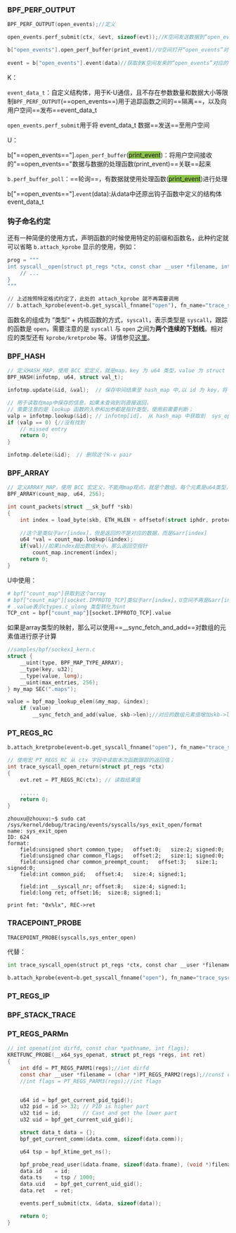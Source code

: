 ### BPF_PERF_OUTPUT

```c
BPF_PERF_OUTPUT(open_events);//定义

open_events.perf_submit(ctx, &evt, sizeof(evt));//K空间发送数据到“open_events”对应的缓冲区

b["open_events"].open_perf_buffer(print_event)//U空间打开“open_events”对应的缓冲区
    
event = b["open_events"].event(data)//获取到K空间发来的“open_events”对应的缓冲区中的数据
```

<font title="gray">K</font>：

`event_data_t`：自定义结构体，用于K-U通信，且不存在参数数量和数据大小等限制`BPF_PERF_OUTPUT`(==open_events==)用于追踪函数之间的==隔离==，以及向用户空间==发布==event_data_t

`open_events.perf_submit`用于将 event_data_t 数据==发送==至用户空间



<font title="gray">U</font>：

b["==open_events=="].`open_perf_buffer`(<font style="background-color:#8bc34a">print_event</font>)：将用户空间接收的"==open_events=="数据与数据的处理函数(print_event)==关联==起来

`b.perf_buffer_poll`：==轮询==，有数据就使用处理函数(<font style="background-color:#8bc34a">print_event</font>)进行处理

b["==open_events=="].`event`(data):从data中还原出钩子函数中定义的结构体event_data_t



### 钩子命名约定

还有一种简便的使用方式，声明函数的时候使用特定的前缀和函数名，此种约定就可以省略 `b.attach_kprobe` 显示的使用，例如：

```python
prog = """
int syscall__open(struct pt_regs *ctx, const char __user *filename, int flags) {
	// ...
}
"""

// 上述按照特定格式约定了，此处的 attach_kprobe 就不再需要调用
// b.attach_kprobe(event=b.get_syscall_fnname("open"), fn_name="trace_syscall_open")
```

函数名的组成为 ”类型“ + 内核函数的方式，`syscall`，表示类型是 `syscall`，跟踪的函数是 `open`，需要注意的是 `syscall` 与 `open` 之间为**两个连续的下划线**。相对应的类型还有 `kprobe/kretprobe` 等。详情参见[这里](https://github.com/iovisor/bcc/blob/master/docs/reference_guide.md#8-system-call-tracepoints)。



### BPF_HASH

```c
// 定义HASH_MAP，使用 BCC 宏定义，就是map，key 为 u64 类型，value 为 struct val_t 结构；
BPF_HASH(infotmp, u64, struct val_t);

infotmp.update(&id, &val);  // 保存中间结果至 hash_map 中,以 id 为 key，将 val 对象结果保存至 infotmp 中；

// 用于读取在map中保存的信息，如果未查询到则直接返回，
// 需要注意的是 lookup 函数的入参和出参都是指针类型，使用前需要判断；
valp = infotmp.lookup(&id); // infotmp[id]， 从 hash_map 中获取到  sys_open 函数保存的中间数据
if (valp == 0) {//没有找到
    // missed entry
    return 0;
}

infotmp.delete(&id);  // 删除这个k-v pair
```



### BPF_ARRAY

```c
// 定义ARRAY_MAP，使用 BCC 宏定义，不能用map观点，就是个数组，每个元素是u64类型，数组大小256
BPF_ARRAY(count_map, u64, 256);

int count_packets(struct __sk_buff *skb)
{
    int index = load_byte(skb, ETH_HLEN + offsetof(struct iphdr, protocol));
    
    //这个是类似于arr[index]，但是返回的不是对应的数据，而是&arr[index]
    u64 *val = count_map.lookup(&index);
    if(val)//如果index超出数组大小，那么返回空指针
        count_map.increment(index);
    return 0;
}
```

U中使用：

```python
# bpf["count_map"]获取到这个array
# bpf["count_map"][socket.IPPROTO_TCP]类似于arr[index]，U空间不再是&arr[index]，而是真正这个元素的值
# .value表示ctypes.c_ulong 类型转化为int
TCP_cnt = bpf["count_map"][socket.IPPROTO_TCP].value
```



如果是array类型的映射，那么可以使用==__sync_fetch_and_add==对数组的元素值进行原子计算

```c
//samples/bpf/sockex1_kern.c
struct {
	__uint(type, BPF_MAP_TYPE_ARRAY);
	__type(key, u32);
	__type(value, long);
	__uint(max_entries, 256);
} my_map SEC(".maps");

value = bpf_map_lookup_elem(&my_map, &index);
	if (value)
		__sync_fetch_and_add(value, skb->len);//对应的数组元素值增加skb->len
```



### PT_REGS_RC

```python
b.attach_kretprobe(event=b.get_syscall_fnname("open"), fn_name="trace_syscall_open_return")
```

```c
// 使用宏 PT_REGS_RC 从 ctx 字段中读取本次函数跟踪的返回值；
int trace_syscall_open_return(struct pt_regs *ctx)
{
    evt.ret = PT_REGS_RC(ctx); // 读取结果值
    
    ......
    return 0;
}
```

```shell
zhouxu@zhouxu:~$ sudo cat /sys/kernel/debug/tracing/events/syscalls/sys_exit_open/format
name: sys_exit_open
ID: 624
format:
	field:unsigned short common_type;	offset:0;	size:2;	signed:0;
	field:unsigned char common_flags;	offset:2;	size:1;	signed:0;
	field:unsigned char common_preempt_count;	offset:3;	size:1;	signed:0;
	field:int common_pid;	offset:4;	size:4;	signed:1;

	field:int __syscall_nr;	offset:8;	size:4;	signed:1;
	field:long ret;	offset:16;	size:8;	signed:1;

print fmt: "0x%lx", REC->ret

```



### TRACEPOINT_PROBE

```python
TRACEPOINT_PROBE(syscalls,sys_enter_open)
```

代替：

```python
int trace_syscall_open(struct pt_regs *ctx, const char __user *filename, int flags)

b.attach_kprobe(event=b.get_syscall_fnname("open"), fn_name="trace_syscall_open")
```



### PT_REGS_IP



### BPF_STACK_TRACE

### PT_REGS_PARMn

```c
// int openat(int dirfd, const char *pathname, int flags);
KRETFUNC_PROBE(__x64_sys_openat, struct pt_regs *regs, int ret)
{
    int dfd = PT_REGS_PARM1(regs);//int dirfd
    const char __user *filename = (char *)PT_REGS_PARM2(regs);//const char *pathname
    //int flags = PT_REGS_PARM3(regs);//int flags


    u64 id = bpf_get_current_pid_tgid();
    u32 pid = id >> 32; // PID is higher part
    u32 tid = id;       // Cast and get the lower part
    u32 uid = bpf_get_current_uid_gid();

    struct data_t data = {};
    bpf_get_current_comm(&data.comm, sizeof(data.comm));

    u64 tsp = bpf_ktime_get_ns();

    bpf_probe_read_user(&data.fname, sizeof(data.fname), (void *)filename);
    data.id    = id;
    data.ts    = tsp / 1000;
    data.uid   = bpf_get_current_uid_gid();
    data.ret   = ret;

    events.perf_submit(ctx, &data, sizeof(data));

    return 0;
}
```

